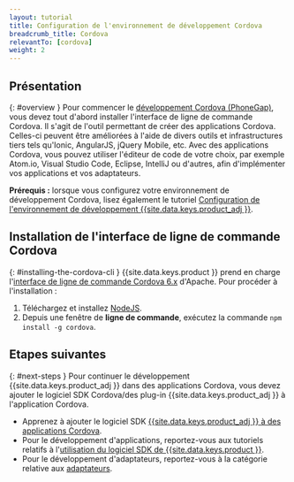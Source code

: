 ```yaml
---
layout: tutorial
title: Configuration de l'environnement de développement Cordova
breadcrumb_title: Cordova
relevantTo: [cordova]
weight: 2
---
```

<!-- NLS_CHARSET=UTF-8 -->
## Présentation
{: #overview }
Pour commencer le [développement Cordova
(PhoneGap)](https://cordova.apache.org/), vous devez tout d'abord installer l'interface de ligne de commande
Cordova.
Il s'agit de l'outil permettant de créer des applications Cordova. Celles-ci
peuvent être améliorées à l'aide de divers outils et infrastructures tiers tels
qu'Ionic, AngularJS, jQuery Mobile, etc. Avec des applications Cordova, vous pouvez
utiliser l'éditeur de code de votre choix, par exemple Atom.io, Visual Studio Code,
Eclipse, IntelliJ ou d'autres, afin d'implémenter vos applications et vos adaptateurs. 

**Prérequis :** lorsque vous configurez votre environnement de
développement Cordova, lisez également le tutoriel
[Configuration de l'environnement de développement
{{site.data.keys.product_adj }}](../mobilefirst/). 

## Installation de l'interface de ligne de commande Cordova 
{: #installing-the-cordova-cli }
{{site.data.keys.product }} prend en charge
l'[interface de ligne de commande
Cordova 6.x](https://www.npmjs.com/package/cordova) d'Apache.
Pour procéder à l'installation :

1. Téléchargez et installez [NodeJS](https://nodejs.org/en/).
2. Depuis une fenêtre de **ligne de commande**, exécutez la
commande `npm install -g cordova`.

## Etapes suivantes 
{: #next-steps }
Pour continuer le développement {{site.data.keys.product_adj }} dans
des applications Cordova, vous devez ajouter le logiciel SDK Cordova/des plug-in
{{site.data.keys.product_adj }} à l'application Cordova. 

* Apprenez à ajouter le logiciel SDK
[{{site.data.keys.product_adj }}
à des applications Cordova](../../../application-development/sdk/cordova/).
* Pour le développement d'applications, reportez-vous aux tutoriels
relatifs à l'[utilisation du logiciel
SDK de {{site.data.keys.product }}](../../../application-development/). 
* Pour le développement d'adaptateurs, reportez-vous à la catégorie relative aux
[adaptateurs](../../../adapters/). 
